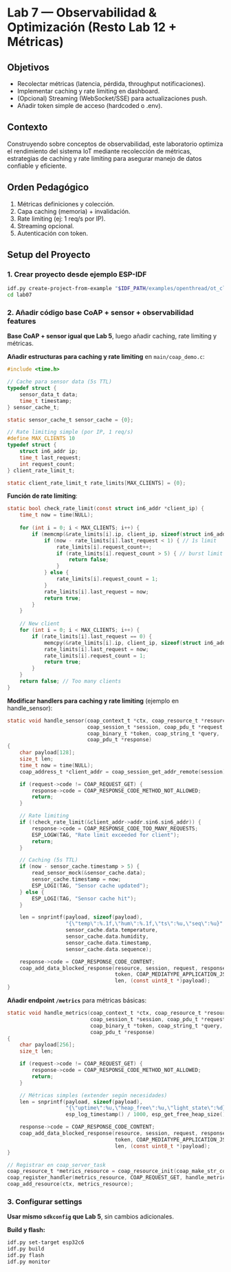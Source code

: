 # Lab 7 — Observabilidad & Optimización (Resto Lab 12 + Métricas)

## Objetivos
- Recolectar métricas (latencia, pérdida, throughput notificaciones).
- Implementar caching y rate limiting en dashboard.
- (Opcional) Streaming (WebSocket/SSE) para actualizaciones push.
- Añadir token simple de acceso (hardcoded o .env).

## Contexto
Construyendo sobre conceptos de observabilidad, este laboratorio optimiza el rendimiento del sistema IoT mediante recolección de métricas, estrategias de caching y rate limiting para asegurar manejo de datos confiable y eficiente.

## Orden Pedagógico
1. Métricas definiciones y colección.
2. Capa caching (memoria) + invalidación.
3. Rate limiting (ej: 1 req/s por IP).
4. Streaming opcional.
5. Autenticación con token.

## Setup del Proyecto

### 1. Crear proyecto desde ejemplo ESP-IDF
```bash
idf.py create-project-from-example "$IDF_PATH/examples/openthread/ot_cli" lab07
cd lab07
```

### 2. Añadir código base CoAP + sensor + observabilidad features

**Base CoAP + sensor igual que Lab 5**, luego añadir caching, rate limiting y métricas.

**Añadir estructuras para caching y rate limiting** en `main/coap_demo.c`:
```c
#include <time.h>

// Cache para sensor data (5s TTL)
typedef struct {
    sensor_data_t data;
    time_t timestamp;
} sensor_cache_t;

static sensor_cache_t sensor_cache = {0};

// Rate limiting simple (por IP, 1 req/s)
#define MAX_CLIENTS 10
typedef struct {
    struct in6_addr ip;
    time_t last_request;
    int request_count;
} client_rate_limit_t;

static client_rate_limit_t rate_limits[MAX_CLIENTS] = {0};
```

**Función de rate limiting**:
```c
static bool check_rate_limit(const struct in6_addr *client_ip) {
    time_t now = time(NULL);
    
    for (int i = 0; i < MAX_CLIENTS; i++) {
        if (memcmp(&rate_limits[i].ip, client_ip, sizeof(struct in6_addr)) == 0) {
            if (now - rate_limits[i].last_request < 1) { // 1s limit
                rate_limits[i].request_count++;
                if (rate_limits[i].request_count > 5) { // burst limit
                    return false;
                }
            } else {
                rate_limits[i].request_count = 1;
            }
            rate_limits[i].last_request = now;
            return true;
        }
    }
    
    // New client
    for (int i = 0; i < MAX_CLIENTS; i++) {
        if (rate_limits[i].last_request == 0) {
            memcpy(&rate_limits[i].ip, client_ip, sizeof(struct in6_addr));
            rate_limits[i].last_request = now;
            rate_limits[i].request_count = 1;
            return true;
        }
    }
    return false; // Too many clients
}
```

**Modificar handlers para caching y rate limiting** (ejemplo en handle_sensor):
```c
static void handle_sensor(coap_context_t *ctx, coap_resource_t *resource,
                          coap_session_t *session, coap_pdu_t *request,
                          coap_binary_t *token, coap_string_t *query,
                          coap_pdu_t *response)
{
    char payload[128];
    size_t len;
    time_t now = time(NULL);
    coap_address_t *client_addr = coap_session_get_addr_remote(session);

    if (request->code != COAP_REQUEST_GET) {
        response->code = COAP_RESPONSE_CODE_METHOD_NOT_ALLOWED;
        return;
    }

    // Rate limiting
    if (!check_rate_limit(&client_addr->addr.sin6.sin6_addr)) {
        response->code = COAP_RESPONSE_CODE_TOO_MANY_REQUESTS;
        ESP_LOGW(TAG, "Rate limit exceeded for client");
        return;
    }

    // Caching (5s TTL)
    if (now - sensor_cache.timestamp > 5) {
        read_sensor_mock(&sensor_cache.data);
        sensor_cache.timestamp = now;
        ESP_LOGI(TAG, "Sensor cache updated");
    } else {
        ESP_LOGI(TAG, "Sensor cache hit");
    }

    len = snprintf(payload, sizeof(payload),
                   "{\"temp\":%.1f,\"hum\":%.1f,\"ts\":%u,\"seq\":%u}",
                   sensor_cache.data.temperature,
                   sensor_cache.data.humidity,
                   sensor_cache.data.timestamp,
                   sensor_cache.data.sequence);

    response->code = COAP_RESPONSE_CODE_CONTENT;
    coap_add_data_blocked_response(resource, session, request, response,
                                   token, COAP_MEDIATYPE_APPLICATION_JSON, 0,
                                   len, (const uint8_t *)payload);
}
```

**Añadir endpoint `/metrics`** para métricas básicas:
```c
static void handle_metrics(coap_context_t *ctx, coap_resource_t *resource,
                           coap_session_t *session, coap_pdu_t *request,
                           coap_binary_t *token, coap_string_t *query,
                           coap_pdu_t *response)
{
    char payload[256];
    size_t len;

    if (request->code != COAP_REQUEST_GET) {
        response->code = COAP_RESPONSE_CODE_METHOD_NOT_ALLOWED;
        return;
    }

    // Métricas simples (extender según necesidades)
    len = snprintf(payload, sizeof(payload),
                   "{\"uptime\":%u,\"heap_free\":%u,\"light_state\":%d}",
                   esp_log_timestamp() / 1000, esp_get_free_heap_size(), light_on);

    response->code = COAP_RESPONSE_CODE_CONTENT;
    coap_add_data_blocked_response(resource, session, request, response,
                                   token, COAP_MEDIATYPE_APPLICATION_JSON, 0,
                                   len, (const uint8_t *)payload);
}

// Registrar en coap_server_task
coap_resource_t *metrics_resource = coap_resource_init(coap_make_str_const("metrics"), 0);
coap_register_handler(metrics_resource, COAP_REQUEST_GET, handle_metrics);
coap_add_resource(ctx, metrics_resource);
```

### 3. Configurar settings

**Usar mismo `sdkconfig` que Lab 5**, sin cambios adicionales.

**Build y flash:**
```bash
idf.py set-target esp32c6
idf.py build
idf.py flash
idf.py monitor
```
